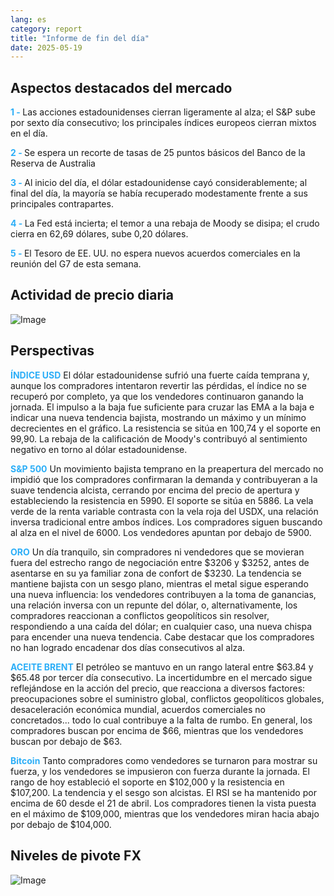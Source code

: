 ```yaml
---
lang: es
category: report
title: "Informe de fin del día"
date: 2025-05-19
---
```



<h2>Aspectos destacados del mercado</h2>
<strong style="color: #2caef7;">1 - </strong> Las acciones estadounidenses cierran ligeramente al alza; el S&P sube por sexto día consecutivo; los principales índices europeos cierran mixtos en el día.

<strong style="color: #2caef7;">2 - </strong> Se espera un recorte de tasas de 25 puntos básicos del Banco de la Reserva de Australia

<strong style="color: #2caef7;">3 - </strong> Al inicio del día, el dólar estadounidense cayó considerablemente; al final del día, la mayoría se había recuperado modestamente frente a sus principales contrapartes.

<strong style="color: #2caef7;">4 - </strong> La Fed está incierta; el temor a una rebaja de Moody se disipa; el crudo cierra en 62,69 dólares, sube 0,20 dólares.

<strong style="color: #2caef7;">5 - </strong> El Tesoro de EE. UU. no espera nuevos acuerdos comerciales en la reunión del G7 de esta semana.



<h2>Actividad de precio diaria</h2>
<img src="https://markleighedu.github.io/img/May-2025/19-May-2025/price.jpg" alt="Image"/>

<h2>Perspectivas</h2>
<strong style="color: #2caef7;">ÍNDICE USD</strong> El dólar estadounidense sufrió una fuerte caída temprana y, aunque los compradores intentaron revertir las pérdidas, el índice no se recuperó por completo, ya que los vendedores continuaron ganando la jornada. El impulso a la baja fue suficiente para cruzar las EMA a la baja e indicar una nueva tendencia bajista, mostrando un máximo y un mínimo decrecientes en el gráfico. La resistencia se sitúa en 100,74 y el soporte en 99,90. La rebaja de la calificación de Moody's contribuyó al sentimiento negativo en torno al dólar estadounidense.

<strong style="color: #2caef7;">S&P 500</strong> Un movimiento bajista temprano en la preapertura del mercado no impidió que los compradores confirmaran la demanda y contribuyeran a la suave tendencia alcista, cerrando por encima del precio de apertura y estableciendo la resistencia en 5990. El soporte se sitúa en 5886. La vela verde de la renta variable contrasta con la vela roja del USDX, una relación inversa tradicional entre ambos índices. Los compradores siguen buscando al alza en el nivel de 6000. Los vendedores apuntan por debajo de 5900.

<strong style="color: #2caef7;">ORO</strong> Un día tranquilo, sin compradores ni vendedores que se movieran fuera del estrecho rango de negociación entre $3206 y $3252, antes de asentarse en su ya familiar zona de confort de $3230. La tendencia se mantiene bajista con un sesgo plano, mientras el metal sigue esperando una nueva influencia: los vendedores contribuyen a la toma de ganancias, una relación inversa con un repunte del dólar, o, alternativamente, los compradores reaccionan a conflictos geopolíticos sin resolver, respondiendo a una caída del dólar; en cualquier caso, una nueva chispa para encender una nueva tendencia. Cabe destacar que los compradores no han logrado encadenar dos días consecutivos al alza.

<strong style="color: #2caef7;">ACEITE BRENT</strong> El petróleo se mantuvo en un rango lateral entre $63.84 y $65.48 por tercer día consecutivo. La incertidumbre en el mercado sigue reflejándose en la acción del precio, que reacciona a diversos factores: preocupaciones sobre el suministro global, conflictos geopolíticos globales, desaceleración económica mundial, acuerdos comerciales no concretados... todo lo cual contribuye a la falta de rumbo. En general, los compradores buscan por encima de $66, mientras que los vendedores buscan por debajo de $63.

<strong style="color: #2caef7;">Bitcoin</strong> Tanto compradores como vendedores se turnaron para mostrar su fuerza, y los vendedores se impusieron con fuerza durante la jornada. El rango de hoy estableció el soporte en $102,000 y la resistencia en $107,200. La tendencia y el sesgo son alcistas. El RSI se ha mantenido por encima de 60 desde el 21 de abril. Los compradores tienen la vista puesta en el máximo de $109,000, mientras que los vendedores miran hacia abajo por debajo de $104,000.



<h2>Niveles de pivote FX</h2>
<img src="https://markleighedu.github.io/img/May-2025/19-May-2025/pivot.jpg" alt="Image"/>
